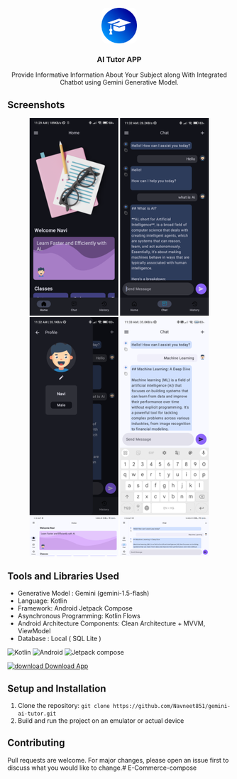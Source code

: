 <p align="center">
  <img style="border-radius : 10px;" src="app/src/main/res/drawable/education.png" alt="Logo" width="80" height="80">
  <h3 align="center">AI Tutor APP</h3>

<p align="center">
  Provide Informative Information About Your Subject along With Integrated Chatbot using Gemini Generative Model.
</p>

## Screenshots

<p align="center">
  <img src="assets/Screenshot_20240814_112852.png" alt="Screenshot 1" width="200">
  <img src="assets/Screenshot_20240814_113121.png" alt="Screenshot 3" width="200">
  <img src="assets/Screenshot_20240814_113145.png" alt="Screenshot 2" width="200">
  <img src="assets/Screenshot_20240814_113300.png" alt="Screenshot 3" width="200">
  <img src="assets/Screenshot_20240814_113456.png" alt="Screenshot 3" width="200">
  <img src="assets/Screenshot_20240814_113544.png" alt="Screenshot 3" width="200">
</p>

## Tools and Libraries Used

- Generative Model : Gemini (gemini-1.5-flash)
- Language: Kotlin
- Framework: Android Jetpack Compose
- Asynchronous Programming: Kotlin Flows
- Android Architecture Components: Clean Architecture + MVVM, ViewModel
- Database : Local ( SQL Lite )




<p align="left">
  <img src="https://img.icons8.com/color/48/000000/kotlin.png" alt="Kotlin" width="40" height="40"/>
  <img src="https://img.icons8.com/color/48/000000/android-os.png" alt="Android" width="40" height="40"/>
  <img src="https://blogger.googleusercontent.com/img/b/R29vZ2xl/AVvXsEjC97Z8BResg5dlPqczsRCFhP6zewWX0X0e7fVPG-G7PuUZwwZVsi9OPoqJYkgqT2h0FI95SsmWzVEgpt8b8HAqFiIxZ98TFtY4lE0b8UrtVJ2HrJebRwl6C9DslsQDl9KnBIrdHS6LtkY/s1600/jetpack+compose+icon_RGB.png" alt="Jetpack compose" width="40" height="40"/>
</p>



<a href="https://drive.google.com/file/d/1nAgBwiT95G2O5st4aC7L_WvKYGhe6ZC1/view?usp=sharing" ><img src="https://img.icons8.com/color/48/000000/download" alt="download" width="50" height="50"/>  Download App</a>



## Setup and Installation

1. Clone the repository: `git clone https://github.com/Navneet851/gemini-ai-tutor.git`
2. Build and run the project on an emulator or actual device

## Contributing

Pull requests are welcome. For major changes, please open an issue first to discuss what you would like to change.# E-Commerce-compose
